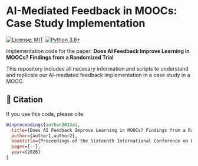 # AI-Mediated Feedback in MOOCs: Case Study Implementation

[![License: MIT](https://img.shields.io/badge/License-MIT-yellow.svg)](LICENSE)
[![Python 3.8+](https://img.shields.io/badge/python-3.8+-blue.svg)](https://www.python.org/downloads/)

Implementation code for the paper: **Does AI Feedback Improve Learning in MOOCs? Findings from a Randomized Trial**

This repository includes all necesary information and scripts to understand and replicate our AI-mediated feedback implementation in a case study in a MOOC. 

## 📖 Citation

If you use this code, please cite:
```bibtex
@inproceedings{author2013ai,
  title={Does AI Feedback Improve Learning in MOOCs? Findings from a Randomized Trial},
  author={author1,author2},
  booktitle={Proceedings of the Sixteenth International Conference on Learning Analytics and Knowledge},
  pages={--},
  year={2026}
}
